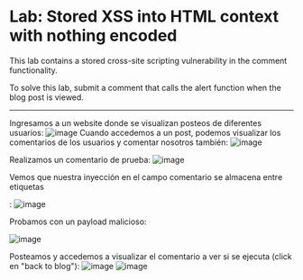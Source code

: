 # Lab: Stored XSS into HTML context with nothing encoded  

This lab contains a stored cross-site scripting vulnerability in the comment functionality.  

To solve this lab, submit a comment that calls the alert function when the blog post is viewed.  

---  

Ingresamos a un website donde se visualizan posteos de diferentes usuarios:
![image](https://github.com/user-attachments/assets/3b973225-7d84-4e4d-a9ef-2fe7b62512f1)
Cuando accedemos a un post, podemos visualizar los comentarios de los usuarios y comentar nosotros también:
![image](https://github.com/user-attachments/assets/9d5b491c-0ba8-46bc-b558-af61ae8c4368)

Realizamos un comentario de prueba:
![image](https://github.com/user-attachments/assets/d3c6122a-133d-43da-bf4f-c81869d0dd57)

Vemos que nuestra inyección en el campo comentario se almacena entre etiquetas <p></p>:
![image](https://github.com/user-attachments/assets/7df45320-dd18-4f24-bf62-1899fd1ba4df)


Probamos con un payload malicioso:

![image](https://github.com/user-attachments/assets/f5abf470-36f3-492d-b426-a07c1fe7765d)

Posteamos y accedemos a visualizar el comentario a ver si se ejecuta (click en "back to blog"):
![image](https://github.com/user-attachments/assets/2a03f9c5-d48a-4f10-accd-d86da0fea847)
![image](https://github.com/user-attachments/assets/5d8b5366-e565-4033-8c50-6f6b0c951f13)






